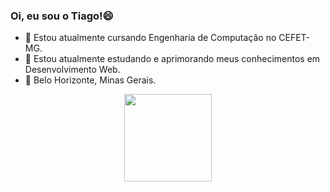 ### Oi, eu sou o Tiago!😄


- 🔭 Estou atualmente cursando Engenharia de Computação no CEFET-MG.
- 🌱 Estou atualmente estudando e aprimorando meus conhecimentos em Desenvolvimento Web.
- 🎠 Belo Horizonte, Minas Gerais.

<div align="center">
  <a href="https://github.com/tiagoestevam26">
  <img height="140em" src="https://github-readme-stats.vercel.app/api/top-langs/?username=tiagoestevam26&layout=compact&langs_count=7&theme=dracula"/>
</div>
